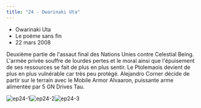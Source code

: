 ```yaml
---
title: "24 - Owarinaki Uta"
---
```


* Owarinaki Uta
* Le poème sans fin
* 22 mars 2008


Deuxième partie de l'assaut final des Nations Unies contre Celestial Being. L'armée privée souffre de lourdes pertes et le moral ainsi que l'épuisement de ses ressources se fait de plus en plus sentir. Le Ptolemaois devient de plus en plus vulnérable car très peu protégé. Alejandro Corner décide de partir sur le terrain avec le Mobile Armor Alvaaron, puissante arme alimentée par 5 GN Drives Tau.


![ep24-1](/images/stories/saga/gundam00/episodes/s1/ep24-1.jpg)![ep24-2](/images/stories/saga/gundam00/episodes/s1/ep24-2.jpg)![ep24-3](/images/stories/saga/gundam00/episodes/s1/ep24-3.jpg)
